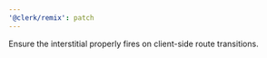 ```yaml
---
'@clerk/remix': patch
---
```


Ensure the interstitial properly fires on client-side route transitions.
